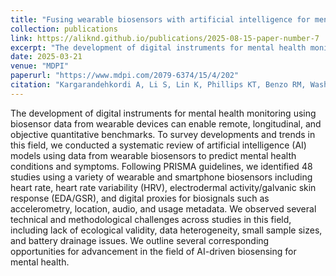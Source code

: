 ```yaml
---
title: "Fusing wearable biosensors with artificial intelligence for mental health monitoring: A systematic review"
collection: publications
link: https://aliknd.github.io/publications/2025-08-15-paper-number-7
excerpt: "The development of digital instruments for mental health monitoring using biosensor data from wearable devices can enable remote, longitudinal, and objective quantitative benchmarks. To survey developments and trends in this field, we conducted a systematic review of artificial intelligence (AI) models using data from wearable biosensors to predict mental health conditions and symptoms. Following PRISMA guidelines, we identified 48 studies using a variety of wearable and smartphone biosensors including heart rate, heart rate variability (HRV), electrodermal activity/galvanic skin response (EDA/GSR), and digital proxies for biosignals such as accelerometry, location, audio, and usage metadata. We observed several technical and methodological challenges across studies in this field, including lack of ecological validity, data heterogeneity, small sample sizes, and battery drainage issues. We outline several corresponding opportunities for advancement in the field of AI-driven biosensing for mental health."
date: 2025-03-21
venue: "MDPI"
paperurl: "https://www.mdpi.com/2079-6374/15/4/202"
citation: "Kargarandehkordi A, Li S, Lin K, Phillips KT, Benzo RM, Washington P. Fusing Wearable Biosensors with Artificial Intelligence for Mental Health Monitoring: A Systematic Review. Biosensors. 2025; 15(4):202. https://doi.org/10.3390/bios15040202"
---
```


The development of digital instruments for mental health monitoring using biosensor data from wearable devices can enable remote, longitudinal, and objective quantitative benchmarks. To survey developments and trends in this field, we conducted a systematic review of artificial intelligence (AI) models using data from wearable biosensors to predict mental health conditions and symptoms. Following PRISMA guidelines, we identified 48 studies using a variety of wearable and smartphone biosensors including heart rate, heart rate variability (HRV), electrodermal activity/galvanic skin response (EDA/GSR), and digital proxies for biosignals such as accelerometry, location, audio, and usage metadata. We observed several technical and methodological challenges across studies in this field, including lack of ecological validity, data heterogeneity, small sample sizes, and battery drainage issues. We outline several corresponding opportunities for advancement in the field of AI-driven biosensing for mental health.
